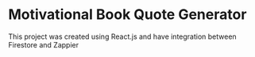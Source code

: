 # Motivational Book Quote Generator

This project was created using React.js and have integration between Firestore and Zappier 
